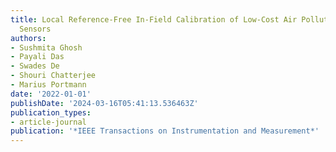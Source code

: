 ```yaml
---
title: Local Reference-Free In-Field Calibration of Low-Cost Air Pollution Monitoring
  Sensors
authors:
- Sushmita Ghosh
- Payali Das
- Swades De
- Shouri Chatterjee
- Marius Portmann
date: '2022-01-01'
publishDate: '2024-03-16T05:41:13.536463Z'
publication_types:
- article-journal
publication: '*IEEE Transactions on Instrumentation and Measurement*'
---
```

